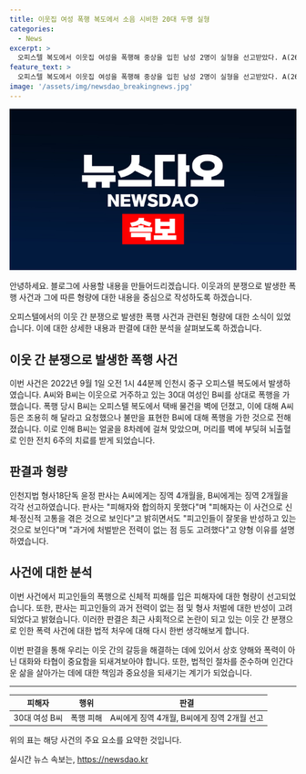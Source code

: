 ```yaml
---
title: 이웃집 여성 폭행 복도에서 소음 시비한 20대 두명 실형
categories:
  - News
excerpt: >
  오피스텔 복도에서 이웃집 여성을 폭행해 중상을 입힌 남성 2명이 실형을 선고받았다. A(26)씨는 징역 4개월, B(26)씨는 징역 2개월을 선고받았으며, 폭행은 택배 물건을 벽에 던진 여성에게 조용히 해 달라고 한 것에서 발생했다. 피해자는 뇌출혈로 6주간 입원했고, 합의를 이뤄내지 못한 점과 피고인들의 처벌 전력이 없는 점이 양형 이유로 고려됐다.
feature_text: >
  오피스텔 복도에서 이웃집 여성을 폭행해 중상을 입힌 남성 2명이 실형을 선고받았다. A(26)씨는 징역 4개월, B(26)씨는 징역 2개월을 선고받았으며, 폭행은 택배 물건을 벽에 던진 여성에게 조용히 해 달라고 한 것에서 발생했다. 피해자는 뇌출혈로 6주간 입원했고, 합의를 이뤄내지 못한 점과 피고인들의 처벌 전력이 없는 점이 양형 이유로 고려됐다.
image: '/assets/img/newsdao_breakingnews.jpg'
---
```


<p><img src="/assets/img/newsdao_breakingnews.jpg" alt="bookingtag 속보" /></p>

<p>안녕하세요. 블로그에 사용할 내용을 만들어드리겠습니다. 이웃과의 분쟁으로 발생한 폭행 사건과 그에 따른 형량에 대한 내용을 중심으로 작성하도록 하겠습니다.</p>

<p data-ke-size="size16">오피스텔에서의 이웃 간 분쟁으로 발생한 폭행 사건과 관련된 형량에 대한 소식이 있었습니다. 이에 대한 상세한 내용과 판결에 대한 분석을 살펴보도록 하겠습니다.</p>

<h2 data-ke-size="size26">이웃 간 분쟁으로 발생한 폭행 사건</h2>

<p data-ke-size="size16">이번 사건은 2022년 9월 1일 오전 1시 44분께 인천시 중구 오피스텔 복도에서 발생하였습니다. A씨와 B씨는 이웃으로 거주하고 있는 30대 여성인 B씨를 상대로 폭행을 가했습니다. 폭행 당시 B씨는 오피스텔 복도에서 택배 물건을 벽에 던졌고, 이에 대해 A씨 등은 조용히 해 달라고 요청했으나 불만을 표현한 B씨에 대해 폭행을 가한 것으로 전해졌습니다. 이로 인해 B씨는 얼굴을 8차례에 걸쳐 맞았으며, 머리를 벽에 부딪혀 뇌출혈로 인한 전치 6주의 치료를 받게 되었습니다.</p>

<h2 data-ke-size="size26">판결과 형량</h2>

<p data-ke-size="size16">인천지법 형사18단독 윤정 판사는 A씨에게는 징역 4개월을, B씨에게는 징역 2개월을 각각 선고하였습니다. 판사는 "피해자와 합의하지 못했다"며 "피해자는 이 사건으로 신체·정신적 고통을 겪은 것으로 보인다"고 밝히면서도 "피고인들이 잘못을 반성하고 있는 것으로 보인다"며 "과거에 처벌받은 전력이 없는 점 등도 고려했다"고 양형 이유를 설명하였습니다.</p>

<h2 data-ke-size="size26">사건에 대한 분석</h2>

<p data-ke-size="size16">이번 사건에서 피고인들의 폭행으로 신체적 피해를 입은 피해자에 대한 형량이 선고되었습니다. 또한, 판사는 피고인들의 과거 전력이 없는 점 및 형사 처벌에 대한 반성이 고려되었다고 밝혔습니다. 이러한 판결은 최근 사회적으로 논란이 되고 있는 이웃 간 분쟁으로 인한 폭력 사건에 대한 법적 처우에 대해 다시 한번 생각해보게 합니다.</p>

<p data-ke-size="size16">이번 판결을 통해 우리는 이웃 간의 갈등을 해결하는 데에 있어서 상호 양해와 폭력이 아닌 대화와 타협이 중요함을 되새겨보아야 합니다. 또한, 법적인 절차를 준수하며 인간다운 삶을 살아가는 데에 대한 책임과 중요성을 되새기는 계기가 되었습니다.</p>

<hr>

<table>
  <thead>
    <tr>
      <th style="text-align: center;">피해자</th>
      <th style="text-align: center;">행위</th>
      <th style="text-align: center;">판결</th>
    </tr>
  </thead>
  <tbody>
    <tr>
      <td style="text-align: center;">30대 여성 B씨</td>
      <td style="text-align: center;">폭행 피해</td>
      <td style="text-align: center;">A씨에게 징역 4개월, B씨에게 징역 2개월 선고</td>
    </tr>
  </tbody>
</table>

<p data-ke-size="size16">위의 표는 해당 사건의 주요 요소를 요약한 것입니다.</p>
실시간 뉴스 속보는, <a href="https://newsdao.kr" rel="dofollow">https://newsdao.kr</a>


